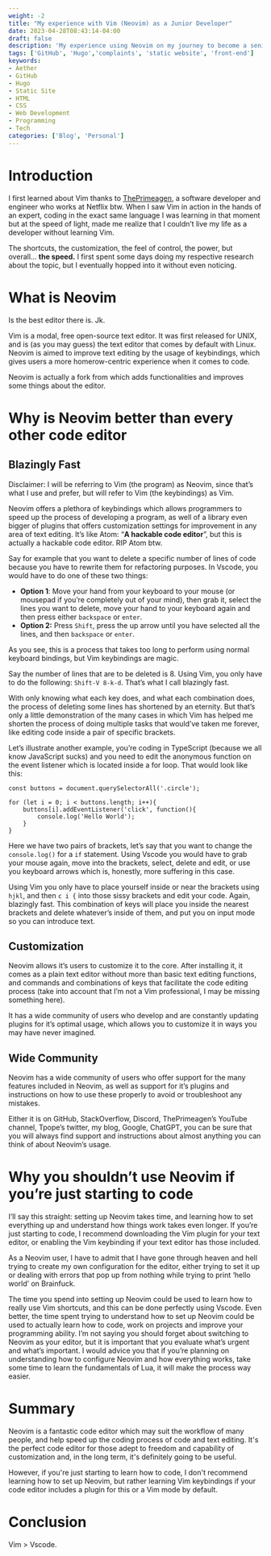 ```yaml
---
weight: -2
title: "My experience with Vim (Neovim) as a Junior Developer"
date: 2023-04-28T08:43:14-04:00
draft: false
description: 'My experience using Neovim on my journey to become a senior developer'
tags: ['GitHub', 'Hugo','complaints', 'static website', 'front-end']
keywords: 
- Aether
- GitHub
- Hugo
- Static Site
- HTML
- CSS
- Web Development
- Programming
- Tech
categories: ['Blog', 'Personal']
---
```


# Introduction

I first learned about Vim thanks to [ThePrimeagen](https://www.youtube.com/@ThePrimeagen), a software developer and engineer who works at Netflix btw. When I saw Vim in action in the hands of an expert, coding in the exact same language I was learning in that moment but at the speed of light, made me realize that I couldn’t live my life as a developer without learning Vim. 

The shortcuts, the customization, the feel of control, the power, but overall… ********************the speed.******************** I first spent some days doing my respective research about the topic, but I eventually hopped into it without even noticing. 

# What is Neovim

Is the best editor there is. Jk.

Vim is a modal, free open-source text editor. It was first released for UNIX, and is (as you may guess) the text editor that comes by default with Linux. Neovim is aimed to improve text editing by the usage of keybindings, which gives users a more homerow-centric experience when it comes to code.

Neovim is actually a fork from which adds functionalities and improves some things about the editor.

# Why is Neovim better than every other code editor

## Blazingly Fast

Disclaimer: I will be referring to Vim (the program) as Neovim, since that’s what I use and prefer, but will refer to Vim (the keybindings) as Vim.

Neovim offers a plethora of keybindings which allows programmers to speed up the process of developing a program, as well of a library even bigger of plugins that offers customization settings for improvement in any area of text editing. It’s like Atom: “**********************A hackable code editor**********************”, but this is actually a hackable code editor. RIP Atom btw.

Say for example that you want to delete a specific number of lines of code because you have to rewrite them for refactoring purposes. In Vscode, you would have to do one of these two things:

- **Option 1**: Move your hand from your keyboard to your mouse (or mousepad if you’re completely out of your mind), then grab it, select the lines you want to delete, move your hand to your keyboard again and then press either `backspace` or `enter`.
- ********************Option 2:******************** Press `Shift`, press the up arrow until you have selected all the lines, and then `backspace` or `enter`.

As you see, this is a process that takes too long to perform using normal keyboard bindings, but Vim keybindings are magic.

Say the number of lines that are to be deleted is 8. Using Vim, you only have to do the following: `Shift-V 8-k-d`. That’s what I call blazingly fast.

With only knowing what each key does, and what each combination does, the process of deleting some lines has shortened by an eternity. But that’s only a little demonstration of the many cases in which Vim has helped me shorten the process of doing multiple tasks that would’ve taken me forever, like editing code inside a pair of specific brackets.

Let’s illustrate another example, you’re coding in TypeScript (because we all know JavaScript sucks) and you need to edit the anonymous function on the event listener which is located inside a for loop. That would look like this:

```tsx
const buttons = document.querySelectorAll('.circle');

for (let i = 0; i < buttons.length; i++){
	buttons[i].addEventListener('click', function(){
		console.log('Hello World');
	}
}
```

Here we have two pairs of brackets, let’s say that you want to change the `console.log()` for a `if` statement. Using Vscode you would have to grab your mouse again, move into the brackets, select, delete and edit, or use you keyboard arrows which is, honestly, more suffering in this case.

Using Vim you only have to place yourself inside or near the brackets using `hjkl`, and then `c i {` into those sissy brackets and edit your code. Again, blazingly fast. This combination of keys will place you inside the nearest brackets and delete whatever’s inside of them, and put you on input mode so you can introduce text.

## Customization

Neovim allows it’s users to customize it to the core. After installing it, it comes as a plain text editor without more than basic text editing functions, and commands and combinations of keys that facilitate the code editing process (take into account that I’m not a Vim professional, I may be missing something here).

It has a wide community of users who develop and are constantly updating plugins for it’s optimal usage, which allows you to customize it in ways you may have never imagined.

## Wide Community

Neovim has a wide community of users who offer support for the many features included in Neovim, as well as support for it’s plugins and instructions on how to use these properly to avoid or troubleshoot any mistakes. 

Either it is on GitHub, StackOverflow, Discord, ThePrimeagen’s YouTube channel, Tpope’s twitter, my blog, Google, ChatGPT, you can be sure that you will always find support and instructions about almost anything you can think of about Neovim’s usage.

# Why you shouldn’t use Neovim if you’re just starting to code

I’ll say this straight: setting up Neovim takes time, and learning how to set everything up and understand how things work takes even longer. If you’re just starting to code, I recommend downloading the Vim plugin for your text editor, or enabling the Vim keybinding if your text editor has those included. 

As a Neovim user, I have to admit that I have gone through heaven and hell trying to create my own configuration for the editor, either trying to set it up or dealing with errors that pop up from nothing while trying to print ‘hello world’ on Brainfuck.

The time you spend into setting up Neovim could be used to learn how to really use Vim shortcuts, and this can be done perfectly using Vscode. Even better, the time spent trying to understand how to set up Neovim could be used to actually learn how to code, work on projects and improve your programming ability. I’m not saying you should forget about switching to Neovim as your editor, but it is important that you evaluate what’s urgent and what’s important. I would advice you that if you’re planning on understanding how to configure Neovim and how everything works, take some time to learn the fundamentals of Lua, it will make the process way easier.

# Summary

Neovim is a fantastic code editor which may suit the workflow of many people, and help speed up the coding process of code and text editing. It's the perfect code editor for those adept to freedom and capability of customization and, in the long term, it's definitely going to be useful. 

However, if you're just starting to learn how to code, I don't recommend learning how to set up Neovim, but rather learning Vim keybindings if your code editor includes a plugin for this or a Vim mode by default.

# Conclusion

Vim > Vscode.